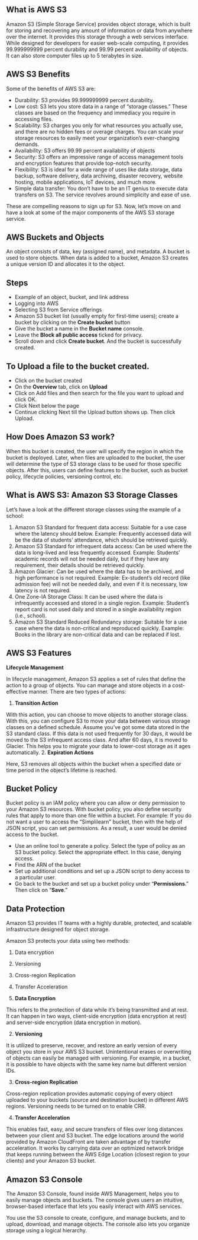 ## What is AWS S3
Amazon S3 (Simple Storage Service) provides object storage, which is built for storing and recovering any amount of information or data from anywhere over the internet. It provides this storage through a web services interface. While designed for developers for easier web-scale computing, it provides 99.999999999 percent durability and 99.99 percent availability of objects. It can also store computer files up to 5 terabytes in size.

## AWS S3 Benefits

Some of the benefits of AWS S3 are: 

* Durability:  S3 provides 99.999999999 percent durability.
* Low cost: S3 lets you store data in a range of “storage classes.” These classes are based on the frequency and immediacy you require in accessing files. 
* Scalability: S3 charges you only for what resources you actually use, and there are no hidden fees or overage charges. You can scale your storage resources to easily meet your organization’s ever-changing demands.
* Availability: S3 offers 99.99 percent availability of objects
* Security: S3 offers an impressive range of access management tools and encryption features that provide top-notch security.
* Flexibility: S3 is ideal for a wide range of uses like data storage, data backup, software delivery, data archiving, disaster recovery, website hosting, mobile applications, IoT devices, and much more.
* Simple data transfer: You don’t have to be an IT genius to execute data transfers on S3. The service revolves around simplicity and ease of use.

These are compelling reasons to sign up for S3. Now, let’s move on and have a look at some of the major components of the AWS S3 storage service.

## AWS Buckets and Objects

An object consists of data, key (assigned name), and metadata. A bucket is used to store objects. When data is added to a bucket, Amazon S3 creates a unique version ID and allocates it to the object.

## Steps
* Example of an object, bucket, and link address
* Logging into AWS
* Selecting S3 from Service offerings
* Amazon S3 bucket list (usually empty for first-time users); create a bucket by clicking on the **Create bucket** button
* Give the bucket a name in the **Bucket name** console.
* Leave the **Block all public access** ticked for privacy.
* Scroll down and click **Create bucket**.
And the bucket is successfully created.

## To Upload a file to the bucket created.
* Click on the bucket created
* On the **Overview** tab, click on **Upload**
* Click on Add files and then search for the file you want to upload and click OK.
* Click Next below the page
* Continue clicking Next till the Upload button shows up. Then click Upload.

## How Does Amazon S3 work?
When this bucket is created, the user will specify the region in which the bucket is deployed. Later, when files are uploaded to the bucket, the user will determine the type of S3 storage class to be used for those specific objects. After this, users can define features to the bucket, such as bucket policy, lifecycle policies, versioning control, etc.

## What is AWS S3: Amazon S3 Storage Classes

Let’s have a look at the different storage classes using the example of a school:

1. Amazon S3 Standard for frequent data access: Suitable for a use case where the latency should below. Example: Frequently accessed data will be the data of students’ attendance, which should be retrieved quickly.
2. Amazon S3 Standard for infrequent data access: Can be used where the data is long-lived and less frequently accessed. Example: Students’ academic records will not be needed daily, but if they have any requirement, their details should be retrieved quickly.
3. Amazon Glacier: Can be used where the data has to be archived, and high performance is not required. Example: Ex-student’s old record (like admission fee) will not be needed daily, and even if it is necessary, low latency is not required.
4. One Zone-IA Storage Class: It can be used where the data is infrequently accessed and stored in a single region. Example: Student’s report card is not used daily and stored in a single availability region (i.e., school).
5. Amazon S3 Standard Reduced Redundancy storage: Suitable for a use case where the data is non-critical and reproduced quickly. Example: Books in the library are non-critical data and can be replaced if lost.

## AWS S3 Features
**Lifecycle Management**

In lifecycle management, Amazon S3 applies a set of rules that define the action to a group of objects. You can manage and store objects in a cost-effective manner. There are two types of actions: 
1. **Transition Action**

With this action, you can choose to move objects to another storage class. With this, you can configure S3 to move your data between various storage classes on a defined schedule. Assume you’ve got some data stored in the S3 standard class. If this data is not used frequently for 30 days, it would be moved to the S3 infrequent access class. And after 60 days, it is moved to Glacier. This helps you to migrate your data to lower-cost storage as it ages automatically. 
2. **Expiration Actions**

Here, S3 removes all objects within the bucket when a specified date or time period in the object’s lifetime is reached.
## Bucket Policy

Bucket policy is an IAM policy where you can allow or deny permission to your Amazon S3 resources. With bucket policy, you also define security rules that apply to more than one file within a bucket. For example: If you do not want a user to access the “Simplilearn” bucket, then with the help of JSON script, you can set permissions. As a result, a user would be denied access to the bucket.

* Use an online tool to generate a policy. Select the type of policy as an S3 bucket policy. Select the appropriate effect. In this case, denying access.
* Find the ARN of the bucket 
* Set up additional conditions and set up a JSON script to deny access to a particular user.
* Go back to the bucket and set up a bucket policy under “**Permissions**.” Then click on “**Save**.”

## Data Protection

Amazon S3 provides IT teams with a highly durable, protected, and scalable infrastructure designed for object storage.

Amazon S3 protects your data using two methods: 

1. Data encryption
2. Versioning
3. Cross-region Replication
4. Transfer Acceleration

1. **Data Encryption**

This refers to the protection of data while it’s being transmitted and at rest. It can happen in two ways, client-side encryption (data encryption at rest) and server-side encryption (data encryption in motion).

2. **Versioning**

It is utilized to preserve, recover, and restore an early version of every object you store in your AWS S3 bucket. Unintentional erases or overwriting of objects can easily be managed with versioning. For example, in a bucket, it is possible to have objects with the same key name but different version IDs. 

3. **Cross-region Replication**

Cross-region replication provides automatic copying of every object uploaded to your buckets (source and destination bucket) in different AWS regions. Versioning needs to be turned on to enable CRR.

4. **Transfer Acceleration**

This enables fast, easy, and secure transfers of files over long distances between your client and S3 bucket. The edge locations around the world provided by Amazon CloudFront are taken advantage of by transfer acceleration. It works by carrying data over an optimized network bridge that keeps running between the AWS Edge Location (closest region to your clients) and your Amazon S3 bucket.

## Amazon S3 Console

The Amazon S3 Console, found inside AWS Management, helps you to easily manage objects and buckets. The console gives users an intuitive, browser-based interface that lets you easily interact with AWS services.

You use the S3 console to create, configure, and manage buckets, and to upload, download, and manage objects. The console also lets you organize storage using a logical hierarchy.
